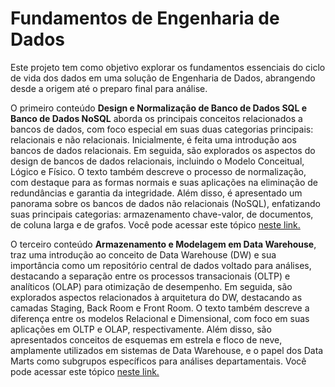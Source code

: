 # Fundamentos de Engenharia de Dados

Este projeto tem como objetivo explorar os fundamentos essenciais do ciclo de vida dos dados em uma solução de Engenharia de Dados, 
abrangendo desde a origem até o preparo final para análise.

O primeiro conteúdo **Design e Normalização de Banco de Dados SQL e Banco de Dados NoSQL** aborda os principais conceitos relacionados a bancos de dados, 
com foco especial em suas duas categorias principais: relacionais e não relacionais. 
Inicialmente, é feita uma introdução aos bancos de dados relacionais. Em seguida, são explorados os aspectos do design de bancos de dados relacionais, 
incluindo o Modelo Conceitual, Lógico e Físico. O texto também descreve o processo de normalização, com destaque para as formas normais e suas aplicações na eliminação de redundâncias 
e garantia da integridade. Além disso, é apresentado um panorama sobre os bancos de dados não relacionais (NoSQL), enfatizando suas principais categorias: 
armazenamento chave-valor, de documentos, de coluna larga e de grafos. Você pode acessar este tópico [neste link.](https://github.com/leticiadluz/fundamentos_eng_dados/blob/main/1_bancodedados_relacionais_nrelacionais.pdf)

O terceiro conteúdo **Armazenamento e Modelagem em Data Warehouse**, traz uma introdução ao conceito de Data Warehouse (DW) e sua importância como um repositório central de dados voltado para análises, destacando a separação entre os processos transacionais (OLTP) e analíticos (OLAP) para otimização de desempenho. 
Em seguida, são explorados aspectos relacionados à arquitetura do DW, destacando as camadas Staging, Back Room e Front Room. O texto também descreve a diferença entre os modelos Relacional e Dimensional, com foco em suas aplicações em OLTP e OLAP, respectivamente.
Além disso, são apresentados conceitos de esquemas em estrela e floco de neve, amplamente utilizados em sistemas de Data Warehouse, e o papel dos Data Marts como subgrupos específicos para análises departamentais. Você pode acessar este tópico [neste link.](https://github.com/leticiadluz/fundamentos_eng_dados/blob/main/3_data_warehouse_modelagem%20.pdf)

